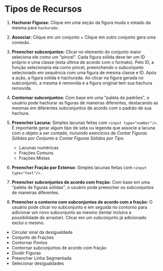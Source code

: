# Tipos de Recursos

1. **Hachurar Figuras:** Clique em uma seção da figura muda o estado da mesma para ```hachurado```.

2. **Associar:** Clique em um conjunto + Clique em outro conjunto gera uma conexão.

3. **Preencher subconjuntos:** Clicar no elemento do conjunto maior seleciona ele como um "pincel". Cada figura sólida deve ter um ID próprio e uma classe (esta última de acordo com o formato). Pelo ID, a função selecionaria ela como pincel, preenchendo o subconjunto selecionado em sequência com uma figura de mesma classe e ID. Após a ação, a figura sólida é hachurada. Ao clicar na figura gerada no subconjunto, a mesma é removida e a figura original tem sua hachura removida.

4. **Contornar subconjuntos:** Com base em uma "paleta de padrões", o usuário pode hachurar as figuras de maneiras diferentes, destacando as mesmas em diferentes subconjuntos de acordo com o padrão de sua hachura.

5. **Preencher Lacuna:** Simples lacunas feitas com `<input type="number"/>`. É importante gerar algum tipo de seta ou legenda que associe a lacuna com o objeto a ser contado, incluindo exercícios de *Contar Figuras Sólidas por Conjunto* e *Contar Figuras Sólidas por Tipo*.
    - Lacunas numéricas
    - Frações Comuns
    - Frações Mistas

6. **Preencher Fração por Extenso:** Simples lacunas feitas com `<input type="text"/>`.

7. **Preencher subconjuntos de acordo com fração:** Com base em uma "paleta de figuras sólidas", o usuário pode preencher os subconjuntos de maneiras diferentes.

8. **Preencher o contorno com subconjuntos de acordo com a fração:** O usuário pode clicar no subconjunto e em seguida no contorno para adicionar um novo subconjunto ao mesmo (tentar incluira a possibilidade de arrastar). Clicar em um subconjunto já adicionado exclui o mesmo.

- Circular sinal da desigualdade
- Conjunto de Frações
- Contornar Pontos
- Contornar subconjuntos de acordo com fração
- Dividir Figuras
- Preencher Linha Segmentada
- Selecionar desigualdades